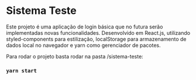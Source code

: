 # Sistema Teste

Este projeto é uma aplicação de login básica que no futura serão implementadas novas funcionalidades. Desenvolvido em React.js, utilizando styled-components para estilização, localStorage para armazenamento de dados local no navegador e yarn como gerenciador de pacotes. 

Para rodar o projeto basta rodar na pasta /sistema-teste:
### `yarn start`
